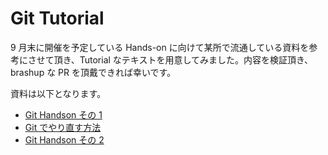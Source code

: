 # Git Tutorial

9 月末に開催を予定している Hands-on に向けて某所で流通している資料を参考にさせて頂き、Tutorial なテキストを用意してみました。内容を検証頂き、brashup な PR を頂戴できれば幸いです。

資料は以下となります。

- [Git Handson その 1](tutorial.md)
- [Git でやり直す方法](retry.md)
- [Git Handson その 2](material.md)
